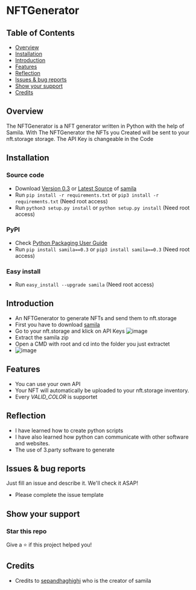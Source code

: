 # NFTGenerator
## Table of Contents
- [Overview](#Overview)
- [Installation](#Installation)
- [Introduction](#Introduction)
- [Features](#Features)
- [Reflection](#Reflection)
- [Issues & bug reports](#Issues--bug-reports)
- [Show your support](#Show-your-support)
- [Credits](#Credits)

## Overview
The NFTGenerator is a NFT generator written in Python with the help of Samila. With The NFTGenerator the NFTs you Created will be sent to your nft.storage storage. The API Key is changeable in the Code

## Installation
### Source code
- Download [Version 0.3](https://github.com/sepandhaghighi/samila/archive/v0.3.zip) or [Latest Source](https://github.com/sepandhaghighi/samila/archive/dev.zip) of [samila](https://github.com/sepandhaghighi/samila)
- Run ```pip install -r requirements.txt``` or ```pip3 install -r requirements.txt``` (Need root access)
- Run ```python3 setup.py install``` or ```python setup.py install``` (Need root access)

### PyPI
- Check [Python Packaging User Guide](https://packaging.python.org/installing/)
- Run ```pip install samila==0.3``` or ```pip3 install samila==0.3``` (Need root access)

### Easy install
- Run ```easy_install --upgrade samila``` (Need root access)

## Introduction 
- An NFTGenerator to generate NFTs and send them to nft.storage
- First you have to download [samila](https://github.com/sepandhaghighi/samila)
- Go to your nft.storage and klick on API Keys
![image](https://user-images.githubusercontent.com/96227533/146332099-e69aa974-5a64-40fd-9899-ea390efb32de.png)
- Extract the samila zip
- Open a CMD with root and cd into the folder you just extractet
- ![image](https://user-images.githubusercontent.com/96227533/146335024-6a704994-ab9c-4603-bcf9-b6f0b4e1f1c6.png)

## Features
-  You can use your own API
-  Your NFT will automatically be uploaded to your nft.storage inventory.
-  Every *VALID_COLOR* is supportet

## Reflection
- I have learned how to create python scripts
- I have also learned how python can communicate with other software and websites.
- The use of 3.party software to generate

## Issues & bug reports
Just fill an issue and describe it. We'll check it ASAP!

- Please complete the issue template

## Show your support
### Star this repo
Give a ⭐️ if this project helped you!

## Credits
- Credits to [sepandhaghighi](https://github.com/sepandhaghighi) who is the creator of samila
